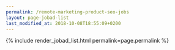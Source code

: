 ```yaml
---
permalink: /remote-marketing-product-seo-jobs
layout: page-jobad-list
last_modified_at: 2018-10-08T18:55:09+0200
---
```

{% include render_jobad_list.html permalink=page.permalink %}
